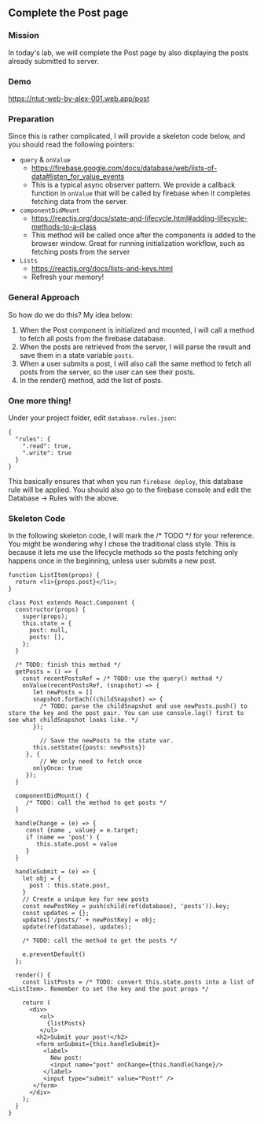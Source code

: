 ## Complete the Post page

### Mission

In today's lab, we will complete the Post page by also displaying the posts already submitted to server.

### Demo

https://ntut-web-by-alex-001.web.app/post

### Preparation

Since this is rather complicated, I will provide a skeleton code below, and you should read the following pointers:

* `query` & `onValue`
  * https://firebase.google.com/docs/database/web/lists-of-data#listen_for_value_events
  * This is a typical async observer pattern. We provide a callback function in `onValue` that will be called by firebase when it completes fetching data from the server.
* `componentDidMount`
  * https://reactjs.org/docs/state-and-lifecycle.html#adding-lifecycle-methods-to-a-class
  * This method will be called once after the components is added to the browser window. Great for running initialization workflow, such as fetching posts from the server
* `Lists`
  * https://reactjs.org/docs/lists-and-keys.html
  * Refresh your memory!

### General Approach

So how do we do this? My idea below:

1. When the Post component is initialized and mounted, I will call a method to fetch all posts from the firebase database.
2. When the posts are retrieved from the server, I will parse the result and save them in a state variable `posts`.
3. When a user submits a post, I will also call the same method to fetch all posts from the server, so the user can see their posts.
4. In the render() method, add the list of posts.

### One more thing!

Under your project folder, edit `database.rules.json`:

```
{
  "rules": {
    ".read": true,
    ".write": true
  }
}
```

This basically ensures that when you run `firebase deploy`, this database rule will be applied. You should also go to the firebase console and edit the Database -> Rules with the above.

### Skeleton Code

In the following skeleton code, I will mark the /* TODO */ for your reference. You might be wondering why I chose the traditional class style. This is because it lets me use the lifecycle methods so the posts fetching only happens once in the beginning, unless user submits a new post.

```
function ListItem(props) {
  return <li>{props.post}</li>;
}

class Post extends React.Component {
  constructor(props) {
    super(props);
    this.state = {
      post: null,
      posts: [],
    };
  }

  /* TODO: finish this method */
  getPosts = () => {
    const recentPostsRef = /* TODO: use the query() method */
    onValue(recentPostsRef, (snapshot) => {
       let newPosts = []
       snapshot.forEach((childSnapshot) => {
         /* TODO: parse the childSnapshot and use newPosts.push() to store the key and the post pair. You can use console.log() first to see what childSnapshot looks like. */
       });

		 // Save the newPosts to the state var.
       this.setState({posts: newPosts})
     }, {
		 // We only need to fetch once
       onlyOnce: true
     });
  }

  componentDidMount() {
	 /* TODO: call the method to get posts */
  }

  handleChange = (e) => {
     const {name , value} = e.target;
     if (name == 'post') {
        this.state.post = value
     }
  }

  handleSubmit = (e) => {
    let obj = {
      post : this.state.post,
    }
    // Create a unique key for new posts
    const newPostKey = push(child(ref(database), 'posts')).key;
    const updates = {};
    updates['/posts/' + newPostKey] = obj;
    update(ref(database), updates);

    /* TODO: call the method to get the posts */

    e.preventDefault()
  };

  render() {
    const listPosts = /* TODO: convert this.state.posts into a list of <ListItem>. Remember to set the key and the post props */

    return (
      <div>
         <ul>
           {listPosts}
         </ul>
        <h2>Submit your post!</h2>
        <form onSubmit={this.handleSubmit}>
          <label>
            New post:
            <input name="post" onChange={this.handleChange}/>
          </label>
          <input type="submit" value="Post!" />
       </form>
      </div>
    );
  }
}
```
